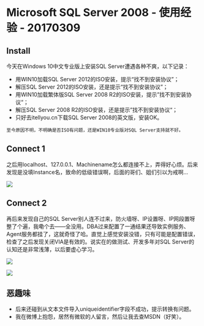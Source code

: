 Microsoft SQL Server 2008 - 使用经验 - 20170309
==============================================

## Install

今天在Windows 10中文专业版上安装SQL Server遭遇各种不爽，以下记录：
* 用WIN10加载SQL Server 2012的ISO安装，提示“找不到安装协议”；
* 解压SQL Server 2012的ISO安装，还是提示“找不到安装协议”；
* 用WIN10加载繁体版SQL Server 2008 R2的ISO安装，提示”找不到安装协议“；
* 解压SQL Server 2008 R2的ISO安装，还是提示”找不到安装协议“；
* 只好去itellyou.cn下载SQL Server 2008的英文版，安装OK。

```
至今原因不明，不明确是否ISO有问题，还是WIN10专业版对SQL Server支持就不好。
```

## Connect 1
之后用localhost、127.0.0.1、Machinename怎么都连接不上，弄得好心烦。后来发现是没填Instance名，致命的低级错误啊，后面的哥们、姐们引以为戒啊…

[<img src="https://github.com/jedichou/jedichou-study-database/blob/master/mssql-exp/mssql2k8-20170309/mssql-20170309-2057.png">](https://github.com/jedichou/jedichou-study-database/blob/master/mssql-exp/mssql2k8-20170309/mssql-20170309-2057.png)

## Connect 2
再后来发现自己的SQL Server别人连不过来，防火墙呀、IP设置呀、IP网段置呀整了个遍，我嘞个去——全没用。DBA过来配置了一通结果还导致实例服务、Agent服务都挂了，这就奇怪了哈。直觉上感觉安装没错，只有可能是配置错误，检查了之后发现关闭VIA是有效的。说实在的做测试、开发多年对SQL Server的认知还是非常浅薄，以后要虚心学习。

[<img src="https://github.com/jedichou/jedichou-study-database/blob/master/mssql-exp/mssql2k8-20170309/mssql-configuration-20170309-2058.png">](https://github.com/jedichou/jedichou-study-database/blob/master/mssql-exp/mssql2k8-20170309/mssql-configuration-20170309-2058.png)

[<img src="https://github.com/jedichou/jedichou-study-database/blob/master/mssql-exp/mssql2k8-20170309/mssql-configuration-20170309-2059.png">](https://github.com/jedichou/jedichou-study-database/blob/master/mssql-exp/mssql2k8-20170309/mssql-configuration-20170309-2059.png)

## 恶趣味
* 后来还碰到从文本文件导入uniqueidentifier字段不成功，提示转换有问题。
* 我在微博上抱怨，居然有微软的人留言，然后让我去查MSDN（好笑）。
